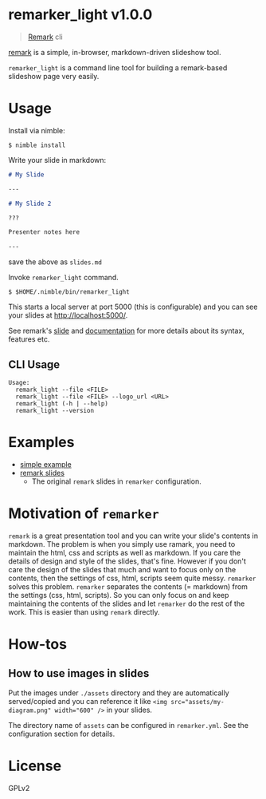 # remarker_light v1.0.0

> [Remark][remark] cli

[remark][remark] is a simple, in-browser, markdown-driven slideshow tool. 

`remarker_light` is a command line tool for building a remark-based slideshow page very easily.

# Usage

Install via nimble:

```console
$ nimble install
```

Write your slide in markdown:

```md
# My Slide

---

# My Slide 2

???

Presenter notes here

---
```

save the above as `slides.md`

Invoke `remarker_light` command.

```console
$ $HOME/.nimble/bin/remarker_light
```

This starts a local server at port 5000 (this is configurable) and you can see your slides at [http://localhost:5000/](http://localhost:5000/).

See remark's [slide](https://remarkjs.com/) and [documentation](https://github.com/gnab/remark#remark) for more details about its syntax, features etc.



## CLI Usage

```
Usage:
  remark_light --file <FILE>
  remark_light --file <FILE> --logo_url <URL>
  remark_light (-h | --help)
  remark_light --version

```

# Examples

- [simple example](https://github.com/kt3k/remarker/tree/master/examples/simple)
- [remark slides](https://github.com/kt3k/remarker/tree/master/examples/remark)
  - The original `remark` slides in `remarker` configuration.

# Motivation of `remarker`

`remark` is a great presentation tool and you can write your slide's contents in markdown. The problem is when you simply use ramark, you need to maintain the html, css and scripts as well as markdown. If you care the details of design and style of the slides, that's fine. However if you don't care the design of the slides that much and want to focus only on the contents, then the settings of css, html, scripts seem quite messy. `remarker` solves this problem. `remarker` separates the contents (= markdown) from the settings (css, html, scripts). So you can only focus on and keep maintaining the contents of the slides and let `remarker` do the rest of the work. This is easier than using `remark` directly.

# How-tos

## How to use images in slides

Put the images under `./assets` directory and they are automatically served/copied and you can reference it like `<img src="assets/my-diagram.png" width="600" />` in your slides.

The directory name of `assets` can be configured in `remarker.yml`. See the configuration section for details.

# License

GPLv2

[remark]: https://github.com/gnab/remark
